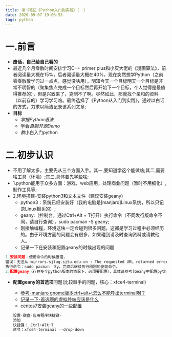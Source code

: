 ```yaml
---
title: 读书笔记《Python入门到实践》(一)
date: 2020-09-07 19:06:53
tags: python
---
```

# 一.前言
+ **废话，自己给自己看的**
+ 最近几个月零散时间安排学习C++ primer plus和小灰大佬的《漫画算法》，前者阅读量大概在15%，后者阅读量大概在40%，现在突然想学Python（之前零零散散学习过一点点，感觉没啥用），明知今天一个目标明天一个目标是非常不明智的（聚集焦点完成一个目标然后再开始下一个目标，个人觉得是最值得推荐的），但是兴致来了，克制不了啊。尽然如此，那就找个亲和的资料（以前存的）学习学习咯。最终选择了《Python从入门到实践》，通过以白话的方式，力求以简洁记录该系列文章;
+ **目标**
    + *掌握Python语法*
    + 学会*自制开源Demo*
    + *教*小白入门python

# 二.初步认识
+ 不用了解太多，主要先从三个方面入手。其一,要知道学这个能做啥;其二,需要啥工具（环境）;其三,具体要先学些啥;
+ 1.python能用于众多方面：游戏，web应用，处理商业问题（暂时不用细化）,制作工具等;
+ 2.环境搭建-安装python3和文本文件（建议安装geany）
    + python3：系统已经安装好（我的电脑是[manjaro]Linux系统，所以只记录Linux相关的）;
    + geany:（控制台，通过Ctrl+Alt + T打开）执行命令（不同发行版命令不同，请自行查询），sudo pacman -S geany;
    + 刚接触编程，环境这块一定会碰到很多问题，这都是学习过程中必须经历的。由于环境方面的问题会有很多，如果碰到请及时查询资料或请教他人。
    + 记录一下在安装和配置geany的时候出现的问题

```python
1.安装问题：使用命令的时候报错，
错误：无法从 mirrors.sjtug.sjtu.edu.cn : The requested URL returned error: 404 获取文件 'geany-1.36-1-x86_64.pkg.tar.xz'
执行命令：sudo pacman -Sy，完成后继续执行刚刚的安装命令。
2.配置geany（存在多个python版本的情况下，必须要配置），具体请参考[Geany中配置python的方法](https://www.cnblogs.com/xtmp/p/11714520.html)
```

+ **配置geany的首选项**问题(比较棘手的问题，核心：xfce4-terminal)

  + [参考-manjaro gnome版本ctrl+alt+t怎么不能呼出terminal啊？](https://tieba.baidu.com/p/5053219568?red_tag=3046747515)
  + [记录一下-首选项的虚拟终端应该是什么](https://tieba.baidu.com/p/5785219444)
  + [centos7安装geany的一些配置](https://www.cnblogs.com/EdmundWong/p/8612167.html)

  ```python
  设置-键盘-应用程序快捷键-
  添加
  快捷键： Ctrl+Alt+T
  命令：xfce4-terminal --drop-down
  ```

  

